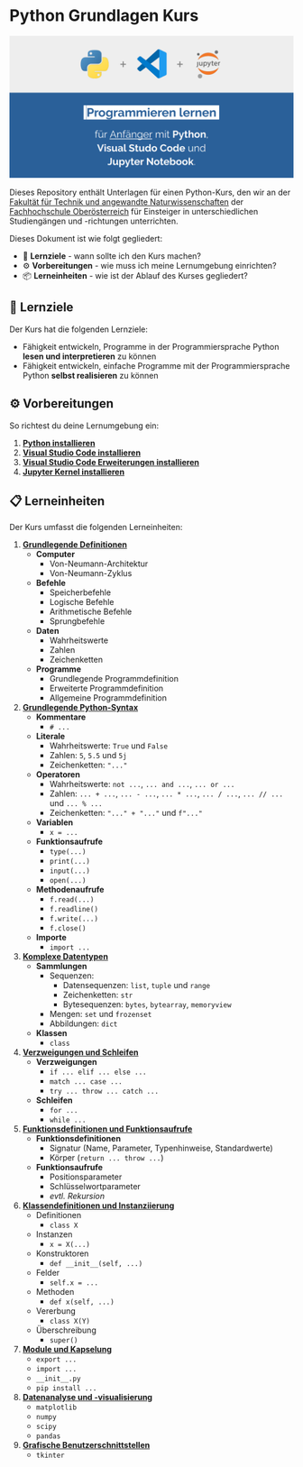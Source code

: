 # **Python** Grundlagen Kurs

![Vorschaubild](./Grafiken/LibreOffice/Vorschaubild.png)

Dieses Repository enthält Unterlagen für einen Python-Kurs, den wir an der [Fakultät für Technik und angewandte Naturwissenschaften](https://www.fh-ooe.at/campus-wels/) der [Fachhochschule Oberösterreich](https://www.fh-ooe.at) für Einsteiger in unterschiedlichen Studiengängen und -richtungen unterrichten.

Dieses Dokument ist wie folgt gegliedert:

- 🎯 **Lernziele** - wann sollte ich den Kurs machen?
- ⚙️ **Vorbereitungen** - wie muss ich meine Lernumgebung einrichten?
- 📦 **Lerneinheiten** - wie ist der Ablauf des Kurses gegliedert?

## 🎯 Lernziele

Der Kurs hat die folgenden Lernziele:

- Fähigkeit entwickeln, Programme in der Programmiersprache Python **lesen und interpretieren** zu können
- Fähigkeit entwickeln, einfache Programme mit der Programmiersprache Python **selbst realisieren** zu können

## ⚙️ Vorbereitungen

So richtest du deine Lernumgebung ein:

1. **[Python installieren](./Vorbereitungen/01_Python/README.md)**
1. **[Visual Studio Code installieren](./Vorbereitungen/02_Visual_Studio_Code/README.md)**
1. **[Visual Studio Code Erweiterungen installieren](./Vorbereitungen/03_Visual_Studio_Code_Erweiterungen/README.md)**
1. **[Jupyter Kernel installieren](./Vorbereitungen/04_Jupyter_Kernel/README.md)**

## 📋 Lerneinheiten

Der Kurs umfasst die folgenden Lerneinheiten:

1. **[Grundlegende Definitionen](./Lerneinheiten/Einheit_00/README.ipynb)**
   - **Computer**
     - Von-Neumann-Architektur
     - Von-Neumann-Zyklus
   - **Befehle**
     - Speicherbefehle
     - Logische Befehle
     - Arithmetische Befehle
     - Sprungbefehle
   - **Daten**
     - Wahrheitswerte
     - Zahlen
     - Zeichenketten
   - **Programme**
     - Grundlegende Programmdefinition
     - Erweiterte Programmdefinition
     - Allgemeine Programmdefinition
1. **[Grundlegende Python-Syntax](./Lerneinheiten/Einheit_01/README.ipynb)**
   - **Kommentare**
     - ``# ...``
   - **Literale**
     - Wahrheitswerte: ``True`` und ``False``
     - Zahlen: ``5``, ``5.5`` und `5j`
     - Zeichenketten: ``"..."``
   - **Operatoren**
     - Wahrheitswerte: ``not ...``, ``... and ...``, ``... or ...``
     - Zahlen: ``... + ...``, `... - ...`, ``... * ...``, `... / ...`, `... // ...` und `... % ...`
     - Zeichenketten: ``"..." + "..."`` und ``f"..."``
   - **Variablen**
     - ``x = ...``
   - **Funktionsaufrufe**
     - ``type(...)``
     - ``print(...)``
     - ``input(...)``
     - ``open(...)``
   - **Methodenaufrufe**
     - ``f.read(...)``
     - ``f.readline()``
     - ``f.write(...)``
     - ``f.close()``
   - **Importe**
     - `import ...`
1. **[Komplexe Datentypen](./Lerneinheiten/Einheit_02/README.ipynb)**
   - **Sammlungen**
     - Sequenzen:
       - Datensequenzen: ``list``, ``tuple`` und ``range``
       - Zeichenketten: ``str``
       - Bytesequenzen: ``bytes``, `bytearray`, `memoryview`
     - Mengen: ``set`` und ``frozenset``
     - Abbildungen: ``dict``
   - **Klassen**
     - ``class``
1. **[Verzweigungen und Schleifen](./Lerneinheiten/Einheit_03/README.ipynb)**
   - **Verzweigungen**
     - ``if ... elif ... else ...``
     - ``match ... case ...``
     - ``try ... throw ... catch ...``
   - **Schleifen**
     - ``for ...``
     - ``while ...``
1. **[Funktionsdefinitionen und Funktionsaufrufe](./Lerneinheiten/Einheit_04/README.ipynb)**
   - **Funktionsdefinitionen**
     - Signatur (Name, Parameter, Typenhinweise, Standardwerte)
     - Körper (``return ... throw ...``)
   - **Funktionsaufrufe**
     - Positionsparameter
     - Schlüsselwortparameter
     - *evtl. Rekursion*
1. **[Klassendefinitionen und Instanziierung](./Lerneinheiten/Einheit_05/README.ipynb)**
   - Definitionen
     - ``class X``
   - Instanzen
     - ``x = X(...)``
   - Konstruktoren
     - ``def __init__(self, ...)``
   - Felder
     - ``self.x = ...``
   - Methoden
     - ``def x(self, ...)``
   - Vererbung
     - ``class X(Y)``
   - Überschreibung
     - ``super()``
1. **[Module und Kapselung](./Lerneinheiten/Einheit_06/README.ipynb)**
   - ``export ...``
   - ``import ...``
   - ``__init__.py``
   - ``pip install ...``
1. **[Datenanalyse und -visualisierung](./Lerneinheiten/Einheit_07/README.ipynb)**
   - ``matplotlib``
   - ``numpy``
   - ``scipy``
   - ``pandas``
1. **[Grafische Benutzerschnittstellen](./Lerneinheiten/Einheit_08/README.ipynb)**
   - ``tkinter``